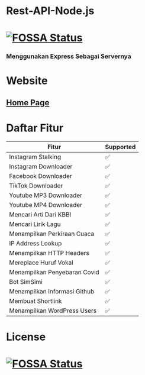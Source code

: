 # Rest-API-Node.js
[![FOSSA Status](https://app.fossa.com/api/projects/git%2Bgithub.com%2Fmbahagus%2FRest-API-Node.js.svg?type=shield)](https://app.fossa.com/projects/git%2Bgithub.com%2Fmbahagus%2FRest-API-Node.js?ref=badge_shield)
=======
### Menggunakan Express Sebagai Servernya

# Website
## [Home Page](https://www.apimau.ga)

# Daftar Fitur
| Fitur | Supported          |
| ------- | ------------------ |
| Instagram Stalking | :white_check_mark: |
| Instagram Downloader | :white_check_mark: |
| Facebook Downloader | :white_check_mark: |
| TikTok Downloader | :white_check_mark: |
| Youtube MP3 Downloader | :white_check_mark: |
| Youtube MP4 Downloader | :white_check_mark: |
| Mencari Arti Dari KBBI | :white_check_mark: |
| Mencari Lirik Lagu | :white_check_mark: |
| Menampilkan Perkiraan Cuaca | :white_check_mark: |
| IP Address Lookup | :white_check_mark: |
| Menampilkan HTTP Headers | :white_check_mark: |
| Mereplace Huruf Vokal | :white_check_mark: |
| Menampilkan Penyebaran Covid | :white_check_mark: |
| Bot SimSimi | :white_check_mark: |
| Menampilkan Informasi Github | :white_check_mark: |
| Membuat Shortlink | :white_check_mark: |
| Menampilkan WordPress Users | :white_check_mark: |

# License
[![FOSSA Status](https://app.fossa.com/api/projects/git%2Bgithub.com%2Fmbahagus%2FRest-API-Node.js.svg?type=large)](https://app.fossa.com/projects/git%2Bgithub.com%2Fmbahagus%2FRest-API-Node.js?ref=badge_large)
=======
